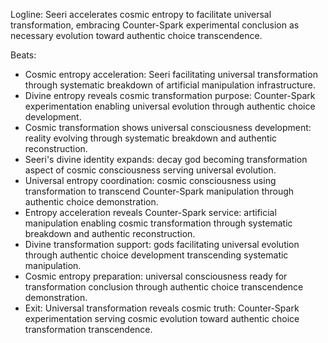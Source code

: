 ﻿---
series: 3
novella: 3
file: S3N3_CH07
type: chapter
pov: Seeri
setting: Cosmic entropy acceleration - universal transformation
word_target_min: 1201
word_target_max: 2299
status: outline
---
Logline: Seeri accelerates cosmic entropy to facilitate universal transformation, embracing Counter-Spark experimental conclusion as necessary evolution toward authentic choice transcendence.

Beats:
- Cosmic entropy acceleration: Seeri facilitating universal transformation through systematic breakdown of artificial manipulation infrastructure.
- Divine entropy reveals cosmic transformation purpose: Counter-Spark experimentation enabling universal evolution through authentic choice development.
- Cosmic transformation shows universal consciousness development: reality evolving through systematic breakdown and authentic reconstruction.
- Seeri's divine identity expands: decay god becoming transformation aspect of cosmic consciousness serving universal evolution.
- Universal entropy coordination: cosmic consciousness using transformation to transcend Counter-Spark manipulation through authentic choice demonstration.
- Entropy acceleration reveals Counter-Spark service: artificial manipulation enabling cosmic transformation through systematic breakdown and authentic reconstruction.
- Divine transformation support: gods facilitating universal evolution through authentic choice development transcending systematic manipulation.
- Cosmic entropy preparation: universal consciousness ready for transformation conclusion through authentic choice transcendence demonstration.
- Exit: Universal transformation reveals cosmic truth: Counter-Spark experimentation serving cosmic evolution toward authentic choice transformation transcendence.